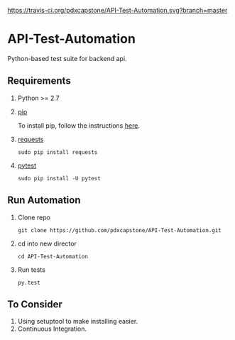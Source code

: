 https://travis-ci.org/pdxcapstone/API-Test-Automation.svg?branch=master
# API-Test-Automation
Python-based test suite for backend api.

Requirements
------------
1. Python >= 2.7
2. [pip](https://pip.readthedocs.org/en/1.1/index.html)
	
	To install pip, follow the instructions [here](https://pip.readthedocs.org/en/1.1/installing.html).
3. [requests](http://docs.python-requests.org/en/latest/)
	
	```sudo pip install requests```
4. [pytest](http://pytest.org/latest/contents.html)

	```sudo pip install -U pytest```

Run Automation
--------------
1. Clone repo

	```git clone https://github.com/pdxcapstone/API-Test-Automation.git```
2. cd into new director

	```cd API-Test-Automation```
3. Run tests

	```py.test ```
	

To Consider
-----------
1. Using setuptool to make installing easier.
2. Continuous Integration.
